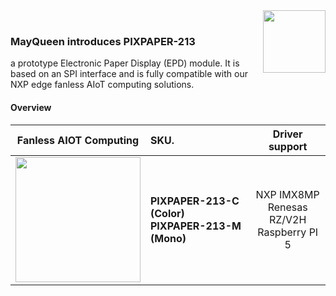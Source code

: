 <img src="https://www.mayqueentech.com/img/logo.png" width="100" align="right">
<br>

 ### MayQueen introduces PIXPAPER-213
a prototype Electronic Paper Display (EPD) module.
It is based on an SPI interface and is fully compatible with our NXP edge fanless AIoT computing solutions.



#### Overview
|                         Fanless AIOT Computing                         | SKU.                                                  |                       Driver support                       |
| :----------------------------------------------------------: | :----------------------------------------------------------- | :---------------------------------------------------------: | 
| <img src="https://github.com/user-attachments/assets/eee65e6d-8fb5-4698-9081-32c951031dab" width="200"> | **PIXPAPER-213-C (Color)** <br />   **PIXPAPER-213-M (Mono)**  | NXP IMX8MP <br /> Renesas RZ/V2H <br /> Raspberry PI 5<br/> |
